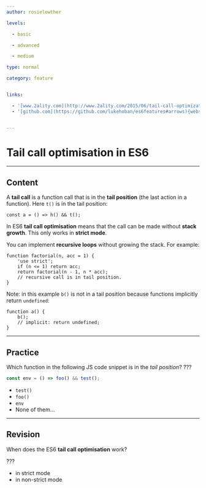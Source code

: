 ```yaml
---
author: rosielowther

levels:

  - basic

  - advanced

  - medium

type: normal

category: feature


links:

  - '[www.2ality.com](http://www.2ality.com/2015/06/tail-call-optimization.html){website}'
  - '[github.com](https://github.com/lukehoban/es6features#arrows){website}'


---
```


# Tail call optimisation in ES6

---

## Content

A **tail call** is a function call that is in the **tail position** (the last action in a function). Here `t()` is in the tail position:

```
const a = () => h() && t();
```

In ES6 **tail call optimisation** means that the call can be made without **stack growth**. This only works in **strict mode**.

You can implement **recursive loops** without growing the stack. For example:

```
function factorial(n, acc = 1) {
    'use strict';
    if (n <= 1) return acc;
    return factorial(n - 1, n * acc);
    // recursive call is in tail position.
}
```

Note: in this example `b()` is not in a tail position because functions implicitly return `undefined`:

```
function a() {
    b();
    // implicit: return undefined;
}
```

---

## Practice

Which function in the following JS code snippet is in the _tail position_? ???

```javascript
const env = () => foo() && test();
```

- `test()`
- `foo()`
- `env`
- None of them...

---

## Revision

When does the ES6 **tail call optimisation** work?

???

- in strict mode
- in non-strict mode
